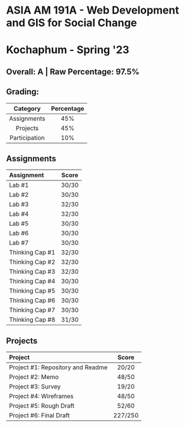 # ASIA AM 191A - Web Development and GIS for Social Change

# Kochaphum - Spring '23

## Overall: A | Raw Percentage: 97.5%

## Grading:

|   Category    | Percentage |
| :-----------: | :--------: |
|  Assignments  |    45%     |
|   Projects    |    45%     |
| Participation |    10%     |

## Assignments

| Assignment      | Score |
| :-------------- | :---: |
| Lab #1          | 30/30 |
| Lab #2          | 30/30 |
| Lab #3          | 32/30 |
| Lab #4          | 32/30 |
| Lab #5          | 30/30 |
| Lab #6          | 30/30 |
| Lab #7          | 30/30 |
| Thinking Cap #1 | 32/30 |
| Thinking Cap #2 | 32/30 |
| Thinking Cap #3 | 32/30 |
| Thinking Cap #4 | 30/30 |
| Thinking Cap #5 | 30/30 |
| Thinking Cap #6 | 30/30 |
| Thinking Cap #7 | 30/30 |
| Thinking Cap #8 | 31/30 |

## Projects

| Project                           |  Score  |
| :-------------------------------- | :-----: |
| Project #1: Repository and Readme |  20/20  |
| Project #2: Memo                  |  48/50  |
| Project #3: Survey                |  19/20  |
| Project #4: Wireframes            |  48/50  |
| Project #5: Rough Draft           |  52/60  |
| Project #6: Final Draft           | 227/250 |

